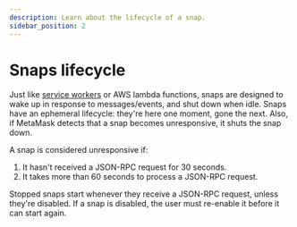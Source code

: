 ```yaml
---
description: Learn about the lifecycle of a snap.
sidebar_position: 2
---
```


# Snaps lifecycle

Just like [service workers](https://developer.mozilla.org/en-US/docs/Web/API/Service_Worker_API) or
AWS lambda functions, snaps are designed to wake up in response to messages/events, and shut down
when idle.
Snaps have an ephemeral lifecycle: they're here one moment, gone the next.
Also, if MetaMask detects that a snap becomes unresponsive, it shuts the snap down.

A snap is considered unresponsive if:

1. It hasn't received a JSON-RPC request for 30 seconds.
1. It takes more than 60 seconds to process a JSON-RPC request.

Stopped snaps start whenever they receive a JSON-RPC request, unless they're disabled.
If a snap is disabled, the user must re-enable it before it can start again.
